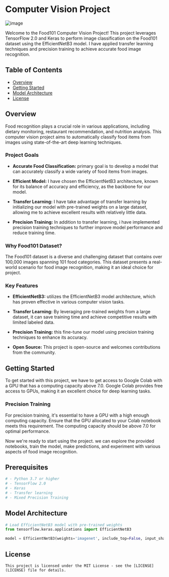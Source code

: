 
# Computer Vision Project

![image](https://github.com/anuragbagri/Computer_vision_Project_using_Tensorflow2.0/assets/129725994/1c315bf2-2abf-4c22-a99e-5526ebfc3254)


Welcome to the Food101 Computer Vision Project! This project leverages TensorFlow 2.0 and Keras to perform image classification on the Food101 dataset using the EfficientNetB3 model. I have applied transfer learning techniques and precision training to achieve accurate food image recognition.

## Table of Contents

- [Overview](#overview)
- [Getting Started](#getting-started)
- [Model Architecture](#model-architecture)
- [License](#license)


## Overview

Food recognition plays a crucial role in various applications, including dietary monitoring, restaurant recommendation, and nutrition analysis. This computer vision project aims to automatically classify food items from images using state-of-the-art deep learning techniques.

### Project Goals

- **Accurate Food Classification:**  primary goal is to develop a model that can accurately classify a wide variety of food items from images.

- **Efficient Model:** I have chosen the EfficientNetB3 architecture, known for its balance of accuracy and efficiency, as the backbone for our model.

- **Transfer Learning:** I have take advantage of transfer learning by initializing our model with pre-trained weights on a large dataset, allowing me to achieve excellent results with relatively little data.

- **Precision Training:** In addition to transfer learning, i have implemented precision training techniques to further improve model performance and reduce training time.

### Why Food101 Dataset?

The Food101 dataset is a diverse and challenging dataset that contains over 100,000 images spanning 101 food categories. This dataset presents a real-world scenario for food image recognition, making it an ideal choice for project.

### Key Features

- **EfficientNetB3:** utilizes the EfficientNetB3 model architecture, which has proven effective in various computer vision tasks.

- **Transfer Learning:** By leveraging pre-trained weights from a large dataset, it can save training time and achieve competitive results with limited labeled data.

- **Precision Training:** this fine-tune our model using precision training techniques to enhance its accuracy.

- **Open Source:** This project is open-source and welcomes contributions from the community.

## Getting Started

To get started with this project, we have to get access to Google Colab with a GPU that has a computing capacity above 7.0. Google Colab provides free access to GPUs, making it an excellent choice for deep learning tasks.

### Precision Training

For precision training, it's essential to have a GPU with a high enough computing capacity. Ensure that the GPU allocated to your Colab notebook meets this requirement. The computing capacity should be above 7.0 for optimal performance.

Now we're ready to start using the project. we can explore the provided notebooks, train the model, make predictions, and experiment with various aspects of food image recognition.


## Prerequisites


```bash
# - Python 3.7 or higher
# - TensorFlow 2.0
# - Keras
# - Transfer learning
# - Mixed Precision Training
```

## Model Architecture

```python
# Load EfficientNetB3 model with pre-trained weights
from tensorflow.keras.applications import EfficientNetB3

model = EfficientNetB3(weights='imagenet', include_top=False, input_shape=(224, 224, 3))
```



## License
```text
This project is licensed under the MIT License - see the [LICENSE](LICENSE) file for details.
```
